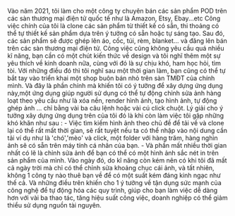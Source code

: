 Vào năm 2021, tôi làm cho một công ty chuyên bán các sản phẩm POD trên các sàn thương mại điện tử quốc tế như là Amazon, Etsy, Ebay...etc
Công việc chính của tôi là clone các sản phẩm từ thiết kế có sẵn, thi thoảng có thể tự thiết kế sản phẩm dựa trên ý tưởng có sẵn hoặc tự sáng tạo. Sau đó, các sản phẩm sẽ được ghép lên áo, cốc, túi, rèm, blanket... và đăng lên bán trên các sàn thương mại điện tử.
Công việc cũng không yêu cầu quá nhiều kĩ năng, bạn cần có một chút kiến thức về design và tôi nghĩ thêm một sự yêu thích về kinh doanh nữa, cùng với đó là sự chịu khó, ham học hỏi, tìm tòi. Với những điều đó thì tôi nghĩ sau một thời gian làm, bạn cũng có thể tự bắt tay vào triển khai một shop buôn bán nhỏ trên sàn TMĐT của chính mình.
Và đây là phần chính mà khiến tôi có ý tưởng để xây dựng ứng dụng này,một ứng dụng giúp người sử dụng có thể tự động chỉnh sửa ảnh hàng loạt theo yêu cầu như là xóa nền, render hình ảnh, tạo hình ảnh, tự động ghép ảnh ... chỉ bằng vài ba câu lệnh hoặc vài cú click chuột.
Lý giải cho ý tưởng xây dựng ứng dụng trên của tôi đó là khi còn làm việc tôi gặp những khó khăn như sau :
    - Việc tìm kiếm hình ảnh theo chủ đề để tải về và clone lại có thể rất mất thời gian, sẽ rất tuyệt nếu ta có thể nhập vào nội dung cần tải ví dụ như là 'chó','mèo' và click, một folder với hàng trăm, hàng nghìn ảnh sẽ có sẵn trên máy tính cá nhân của bạn.
    - Và phần mất nhiều thời gian nhất có lẽ là chỉnh sửa ảnh để bạn có thể có một hình ảnh sắc nét in trên sản phẩm của mình. Vào ngày đó, do kĩ năng còn kém nên có khi tôi đã mất cả ngày trời mà chỉ có thể chỉnh sửa khoảng chục cái ảnh, và tất nhiên, không 1 công ty nào thuê bạn về để có một suất kém đáng kinh ngạc như thế cả.
Và những điều trên khiến cho 1 ý tưởng về tận dụng sức mạnh của công nghệ để tự động hóa các quy trình, giúp cho bạn làm việc dễ dàng hơn với vài ba thao tác, tăng hiệu suất công việc, doanh nghiệp có thể giảm thiểu sử dụng nguồn tài nguyên.